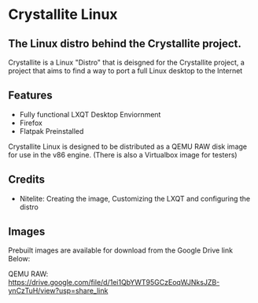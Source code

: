 # Crystallite Linux 
## The Linux distro behind the Crystallite project. 

Crystallite is a Linux "Distro" that is deisgned for the Crystallite project, a project that aims to find a way to port a full Linux desktop to the Internet

## Features

- Fully functional LXQT Desktop Enviornment
- Firefox
- Flatpak Preinstalled

Crystallite Linux is designed to be distributed as a QEMU RAW disk image for use in the v86 engine.
(There is also a Virtualbox image for testers)

## Credits
- Nitelite: Creating the image, Customizing the LXQT and configuring the distro

## Images
Prebuilt images are available for download from the Google Drive link Below:

QEMU RAW: https://drive.google.com/file/d/1ei1QbYWT95GCzEoqWJNksJZB-ynCzTuH/view?usp=share_link






